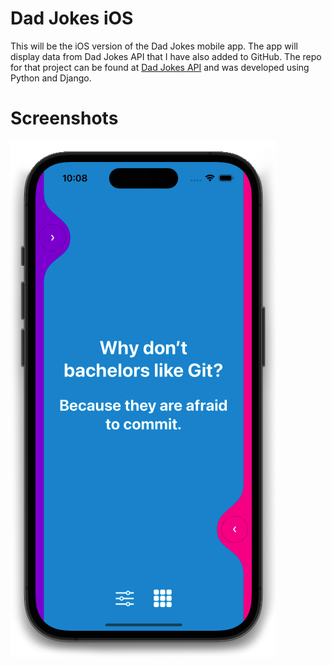 #  Dad Jokes iOS
This will be the iOS version of the Dad Jokes mobile app. The app will display data from Dad Jokes API that I have also added to GitHub. The repo for that project can be found at <a href="https://github.com/codewithrandy/Dad-Jokes-API">Dad Jokes API</a> and was developed using Python and Django.

# Screenshots
<img src="Screenshots/dad-jokes-feat.png">
